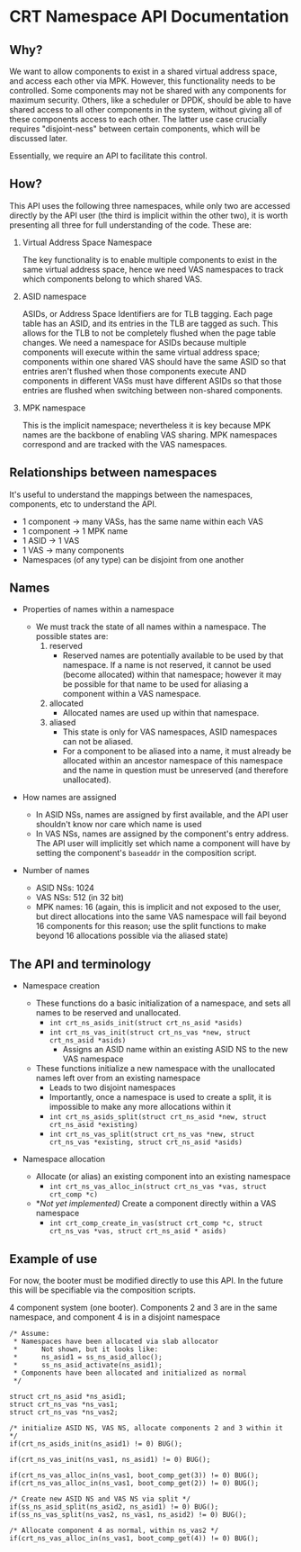 CRT Namespace API Documentation
=============================

Why?
-----------------------
We want to allow components to exist in a shared virtual address space, and access each other via MPK. However, this functionality needs to be controlled. Some components may not be shared with any components for maximum security. Others, like a scheduler or DPDK, should be able to have shared access to all other components in the system, without giving all of these components access to each other. The latter use case crucially requires "disjoint-ness" between certain components, which will be discussed later. 

Essentially, we require an API to facilitate this control.

How?
-----------------------
This API uses the following three namespaces, while only two are accessed directly by the API user (the third is implicit within the other two), it is worth presenting all three for full understanding of the code. These are:
1. Virtual Address Space Namespace

    The key functionality is to enable multiple components to exist in the same virtual address space, hence we need VAS namespaces to track which components belong to which shared VAS.

2. ASID namespace

    ASIDs, or Address Space Identifiers are for TLB tagging. Each page table has an ASID, and its entries in the TLB are tagged as such. This allows for the TLB to not be completely flushed when the page table changes. We need a namespace for ASIDs because multiple components will execute within the same virtual address space; components within one shared VAS should have the same ASID so that entries aren't flushed when those components execute AND components in different VASs must have different ASIDs so that those entries are flushed when switching between non-shared components.

3. MPK namespace

    This is the implicit namespace; nevertheless it is key because MPK names are the backbone of enabling VAS sharing. MPK namespaces correspond and are tracked with the VAS namespaces.

Relationships between namespaces
-----------------------
It's useful to understand the mappings between the namespaces, components, etc to understand the API.

- 1 component -> many VASs, has the same name within each VAS
- 1 component -> 1 MPK name
- 1 ASID -> 1 VAS
- 1 VAS -> many components
- Namespaces (of any type) can be disjoint from one another 

Names
-----------------------
- Properties of names within a namespace
    - We must track the state of all names within a namespace. The possible states are:
        1. reserved
            - Reserved names are potentially available to be used by that namespace. If a name is not reserved, it cannot be used (become allocated) within that namespace; however it may be possible for that name to be used for aliasing a component within a VAS namespace.
        2. allocated
            - Allocated names are used up within that namespace.
        2. aliased
            - This state is only for VAS namespaces, ASID namespaces can not be aliased.
            - For a component to be aliased into a name, it must already be allocated within an ancestor namespace of this namespace and the name in question must be unreserved (and therefore unallocated).

- How names are assigned
    - In ASID NSs, names are assigned by first available, and the API user shouldn't know nor care which name is used
    - In VAS NSs, names are assigned by the component's entry address. The API user will implicitly set which name a component will have by setting the component's `baseaddr` in the composition script.

- Number of names
    - ASID NSs: 1024
    - VAS NSs: 512 (in 32 bit)
    - MPK names: 16 (again, this is implicit and not exposed to the user, but direct allocations into the same VAS namespace will fail beyond 16 components for this reason; use the split functions to make beyond 16 allocations possible via the aliased state)


The API and terminology
-----------------------
- Namespace creation
    - These functions do a basic initialization of a namespace, and sets all names to be reserved and unallocated. 
        - `int crt_ns_asids_init(struct crt_ns_asid *asids)`
        - `int crt_ns_vas_init(struct crt_ns_vas *new, struct crt_ns_asid *asids)`
            - Assigns an ASID name within an existing ASID NS to the new VAS namespace
    - These functions initialize a new namespace with the unallocated names left over from an existing namespace
        - Leads to two disjoint namespaces
        - Importantly, once a namespace is used to create a split, it is impossible to make any more allocations within it
        - `int crt_ns_asids_split(struct crt_ns_asid *new, struct crt_ns_asid *existing)`
        - `int crt_ns_vas_split(struct crt_ns_vas *new, struct crt_ns_vas *existing, struct crt_ns_asid *asids)`

- Namespace allocation
    - Allocate (or alias) an existing component into an existing namespace
        - `int crt_ns_vas_alloc_in(struct crt_ns_vas *vas, struct crt_comp *c)`
    - **Not yet implemented)* Create a component directly within a VAS namespace
        - `int crt_comp_create_in_vas(struct crt_comp *c, struct crt_ns_vas *vas, struct crt_ns_asid * asids)`

Example of use
-----------------------
For now, the booter must be modified directly to use this API. In the future this will be specifiable via the composition scripts.

4 component system (one booter). Components 2 and 3 are in the same namespace, and component 4 is in a disjoint namespace

```
/* Assume:
 * Namespaces have been allocated via slab allocator
 *      Not shown, but it looks like:
 *      ns_asid1 = ss_ns_asid_alloc();
 *      ss_ns_asid_activate(ns_asid1);
 * Components have been allocated and initialized as normal
 */

struct crt_ns_asid *ns_asid1;
struct crt_ns_vas *ns_vas1;
struct crt_ns_vas *ns_vas2;

/* initialize ASID NS, VAS NS, allocate components 2 and 3 within it */
if(crt_ns_asids_init(ns_asid1) != 0) BUG();

if(crt_ns_vas_init(ns_vas1, ns_asid1) != 0) BUG();

if(crt_ns_vas_alloc_in(ns_vas1, boot_comp_get(3)) != 0) BUG();
if(crt_ns_vas_alloc_in(ns_vas1, boot_comp_get(2)) != 0) BUG();

/* Create new ASID NS and VAS NS via split */
if(ss_ns_asid_split(ns_asid2, ns_asid1) != 0) BUG();
if(ss_ns_vas_split(ns_vas2, ns_vas1, ns_asid2) != 0) BUG();

/* Allocate component 4 as normal, within ns_vas2 */
if(crt_ns_vas_alloc_in(ns_vas1, boot_comp_get(4)) != 0) BUG();


```